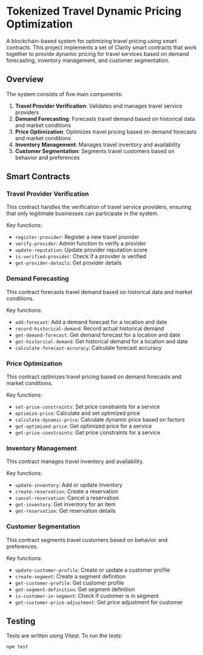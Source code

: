 # Tokenized Travel Dynamic Pricing Optimization

A blockchain-based system for optimizing travel pricing using smart contracts. This project implements a set of Clarity smart contracts that work together to provide dynamic pricing for travel services based on demand forecasting, inventory management, and customer segmentation.

## Overview

The system consists of five main components:

1. **Travel Provider Verification**: Validates and manages travel service providers
2. **Demand Forecasting**: Forecasts travel demand based on historical data and market conditions
3. **Price Optimization**: Optimizes travel pricing based on demand forecasts and market conditions
4. **Inventory Management**: Manages travel inventory and availability
5. **Customer Segmentation**: Segments travel customers based on behavior and preferences

## Smart Contracts

### Travel Provider Verification

This contract handles the verification of travel service providers, ensuring that only legitimate businesses can participate in the system.

Key functions:
- `register-provider`: Register a new travel provider
- `verify-provider`: Admin function to verify a provider
- `update-reputation`: Update provider reputation score
- `is-verified-provider`: Check if a provider is verified
- `get-provider-details`: Get provider details

### Demand Forecasting

This contract forecasts travel demand based on historical data and market conditions.

Key functions:
- `add-forecast`: Add a demand forecast for a location and date
- `record-historical-demand`: Record actual historical demand
- `get-demand-forecast`: Get demand forecast for a location and date
- `get-historical-demand`: Get historical demand for a location and date
- `calculate-forecast-accuracy`: Calculate forecast accuracy

### Price Optimization

This contract optimizes travel pricing based on demand forecasts and market conditions.

Key functions:
- `set-price-constraints`: Set price constraints for a service
- `optimize-price`: Calculate and set optimized price
- `calculate-dynamic-price`: Calculate dynamic price based on factors
- `get-optimized-price`: Get optimized price for a service
- `get-price-constraints`: Get price constraints for a service

### Inventory Management

This contract manages travel inventory and availability.

Key functions:
- `update-inventory`: Add or update inventory
- `create-reservation`: Create a reservation
- `cancel-reservation`: Cancel a reservation
- `get-inventory`: Get inventory for an item
- `get-reservation`: Get reservation details

### Customer Segmentation

This contract segments travel customers based on behavior and preferences.

Key functions:
- `update-customer-profile`: Create or update a customer profile
- `create-segment`: Create a segment definition
- `get-customer-profile`: Get customer profile
- `get-segment-definition`: Get segment definition
- `is-customer-in-segment`: Check if customer is in segment
- `get-customer-price-adjustment`: Get price adjustment for customer

## Testing

Tests are written using Vitest. To run the tests:

```bash
npm test
